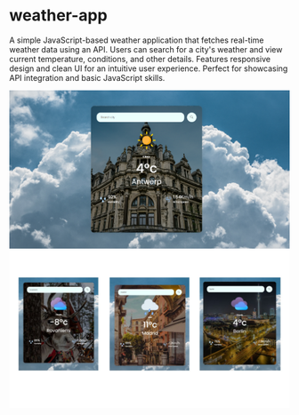 ﻿# weather-app

A simple JavaScript-based weather application that fetches real-time weather data using an API. Users can search for a city's weather and view current temperature, conditions, and other details. Features responsive design and clean UI for an intuitive user experience. Perfect for showcasing API integration and basic JavaScript skills.

![img alt](https://github.com/itscloudys/weather-app/blob/main/weather%20app%201.png?raw=true)
![img alt](https://github.com/itscloudys/weather-app/blob/main/weather%20app%202.jpg?raw=true)
